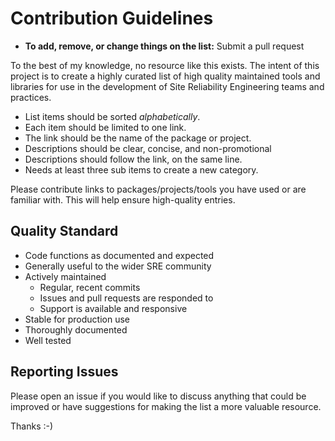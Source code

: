 # Contribution Guidelines

- **To add, remove, or change things on the list:** Submit a pull request

To the best of my knowledge, no resource like this exists. The intent of this project is to create a highly curated list of high quality maintained tools and libraries for use in the development of Site Reliability Engineering teams and practices.

- List items should be sorted *alphabetically*.
- Each item should be limited to one link.
- The link should be the name of the package or project.
- Descriptions should be clear, concise, and non-promotional
- Descriptions should follow the link, on the same line.
- Needs at least three sub items to create a new category.

Please contribute links to packages/projects/tools you have used or are familiar with. This will help ensure high-quality entries.

## Quality Standard

- Code functions as documented and expected
- Generally useful to the wider SRE community
- Actively maintained
  - Regular, recent commits
  - Issues and pull requests are responded to
  - Support is available and responsive
- Stable for production use
- Thoroughly documented
- Well tested

## Reporting Issues

Please open an issue if you would like to discuss anything that could be improved or have suggestions for making the list a more valuable resource.

Thanks :-)  
